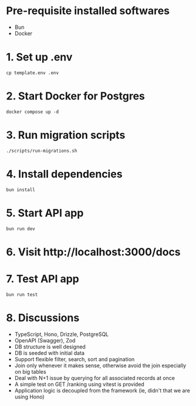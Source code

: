 # Pre-requisite installed softwares
  - Bun
  - Docker

# 1. Set up .env
```
cp template.env .env
```

# 2. Start Docker for Postgres
```
docker compose up -d
```

# 3. Run migration scripts
```
./scripts/run-migrations.sh
```

# 4. Install dependencies
```
bun install
```

# 5. Start API app
```
bun run dev
```

# 6. Visit http://localhost:3000/docs

# 7. Test API app
```
bun run test
```

# 8. Discussions
- TypeScript, Hono, Drizzle, PostgreSQL
- OpenAPI (Swagger), Zod
- DB structure is well designed
- DB is seeded with initial data
- Support flexible filter, search, sort and pagination
- Join only whenever it makes sense, otherwise avoid the join especially on big tables
- Deal with N+1 issue by querying for all associated records at once
- A simple test on GET /ranking using vitest is provided
- Application logic is decoupled from the framework (ie, didn't that we are using Hono)
